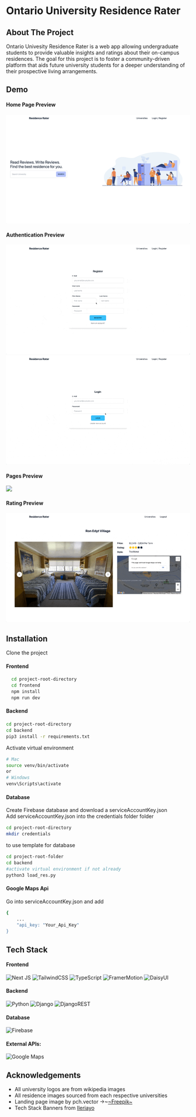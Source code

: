 
# Ontario University Residence Rater

## About The Project
Ontario Univesity Residence Rater is a web app allowing undergraduate students to provide valuable insights and ratings about their on-campus residences. The goal for this project is to foster a community-driven platform that aids future university students for a deeper understanding of their prospective living arrangements.


## Demo
#### Home Page Preview
<img src = "./rm/homescreen.jpg"/>

#### Authentication Preview
<img src = "./rm/register.gif"/>
<img src = "./rm/login.gif">

#### Pages Preview
<img src = "./rm/university and residence selection.gif">

#### Rating Preview
<img src = "./rm/residence rating.gif"/>



## Installation
Clone the project


#### Frontend
```bash
  cd project-root-directory
  cd frontend
  npm install
  npm run dev
```
#### Backend
```bash
cd project-root-directory
cd backend
pip3 install -r requirements.txt
```
Activate virtual environment
```bash
# Mac
source venv/bin/activate 
or
# Windows
venv\Scripts\activate 
```

#### Database
Create Firebase database and download a serviceAccountKey.json
<br>
Add serviceAccountKey.json into the credentials folder folder
```bash
cd project-root-directory
mkdir credentials
```
to use template for database
```bash
cd project-root-folder
cd backend
#activate virtual environment if not already
python3 load_res.py
```

#### Google Maps Api
Go into serviceAccountKey.json and add 
```bash
{
    ...
    "api_key: "Your_Api_Key"
}
```

## Tech Stack
#### Frontend
![Next JS](https://img.shields.io/badge/Next-black?style=for-the-badge&logo=next.js&logoColor=white)
![TailwindCSS](https://img.shields.io/badge/tailwindcss-%2338B2AC.svg?style=for-the-badge&logo=tailwind-css&logoColor=white)
![TypeScript](https://img.shields.io/badge/typescript-%23007ACC.svg?style=for-the-badge&logo=typescript&logoColor=white)
![FramerMotion](https://img.shields.io/badge/FramerMotion-black?style=for-the-badge&logo=framer&logoColor=blue)
![DaisyUI](https://img.shields.io/badge/daisyui-5A0EF8?style=for-the-badge&logo=daisyui&logoColor=white)
#### Backend
![Python](https://img.shields.io/badge/python-3670A0?style=for-the-badge&logo=python&logoColor=ffdd54)
![Django](https://img.shields.io/badge/django-%23092E20.svg?style=for-the-badge&logo=django&logoColor=white)
![DjangoREST](https://img.shields.io/badge/DJANGO-REST-ff1709?style=for-the-badge&logo=django&logoColor=white&color=ff1709&labelColor=gray)
#### Database
![Firebase](https://img.shields.io/badge/Firebase-039BE5?style=for-the-badge&logo=Firebase&logoColor=white)
#### External APIs:
![Google Maps](https://img.shields.io/badge/GoogleMaps-%234285F4.svg?style=for-the-badge&logo=google-cloud&logoColor=white)


## Acknowledgements

- All university logos are from wikipedia images
- All residence images sourced from each respective universities
- Landing page image by pch.vector ->~<a href="https://www.freepik.com/free-vector/college-student-dorm-interior-young-travelers-stopping-hostel-vector-illustration-alternative-accommodation-backpackers-house-trip-concept_11671356.htm">~Freepik~</a>
- Tech Stack Banners from <a href = "https://github.com/Ileriayo/markdown-badges">Ileriayo</a>

